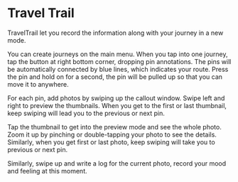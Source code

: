 # Travel Trail

TravelTrail let you record the information along with your journey in a new mode.

You can create journeys on the main menu. When you tap into one journey, tap the button at right bottom corner, dropping pin annotations. The pins will be automatically connected by blue lines, which indicates your route. Press the pin and hold on for a second, the pin will be pulled up so that you can move it to anywhere.​

For each pin, add photos by swiping up the callout window.  Swipe left and right to preview the thumbnails. When you get to the first or last thumbnail, keep swiping will lead you to the previous or next pin.

Tap the thumbnail to get into the preview mode and see the whole photo. Zoom it up by pinching or double-tapping your​ photo to see the details. Similarly, when you get first or last photo, keep swiping will take you to previous or next pin.

Similarly, swipe up and write a log for the current photo, record your mood and feeling at this moment.




